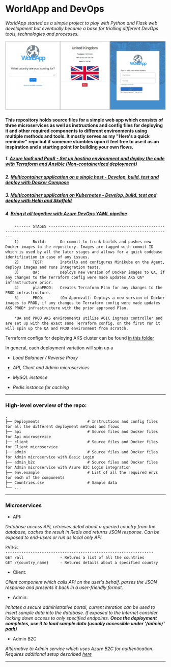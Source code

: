 #  WorldApp and DevOps

*WorldApp started as a simple project to play with Python and Flask web development but eventually became a base for trialling different DevOps tools, technologies and processes.*

![Alt text](https://github.com/pkrakowski/WorldApp/blob/main/demo.JPG?raw=true "Title")


#### This repository holds source files for a simple web app which consists of three microservices as well as instructions and config files for deploying it and other required components to different environments using multiple methods and tools. It mostly serves as my "Here's a quick reminder" repo but if someone stumbles upon it feel free to use it as an inspiration and a starting point for building your own flows.

##### 1. [Azure IaaS and PaaS - Set up hosting environment and deploy the code with Terraform and Ansible (Non-containerized deployment)](https://github.com/pkrakowski/WorldApp/tree/main/Deployments/VMs/direct)

##### 2. [Multicontainer application on a single host - Develop, build, test and deploy with Docker Compose](https://github.com/pkrakowski/WorldApp/tree/main/Deployments/Compose)

##### 3. [Multicontainer application on Kubernetes - Develop, build, test and deploy with Helm and Skaffold](https://github.com/pkrakowski/WorldApp/tree/main/Deployments/Kubernetes)

##### 4. [Bring it all together with Azure DevOps YAML pipeline](https://github.com/pkrakowski/WorldApp/blob/main/aks-azure-pipeline.yml)


```
    ------- STAGES ----------------------------------------------------------------------------------------------------------------------------
    1)      Build:      On commit to trunk builds and pushes new Docker images to the repository. Images are tagged with commit ID which is used by all the later stages and allows for a quick codebase identification in case of any issues.
    2)      TEST:       Installs and configures Minikube on the Agent, deploys images and runs Integration tests.
    3)      QA:         Deploys new version of Docker images to QA, if any changes to the Terraform config were made updates AKS QA* infrastructure prior.
    4)      planPROD:   Creates Terraform Plan for any changes to the PROD infrastructure.
    5)      PROD:       (On Approval): Deploys a new version of Docker images to PROD, if any changes to Terraform config were made updates AKS PROD* infrastructure with the prior approved Plan.

    *QA and PROD AKS environments utilize AGIC ingress controller and are set up with the exact same Terraform config, on the first run it will spin up the QA and PROD environment from scratch.
```
Terraform configs for deploying AKS cluster can be found [in this folder](https://github.com/pkrakowski/WorldApp/tree/main/Deployments/TerraformAKS)

In general, each deployment variation will spin up a

- *Load Balancer / Reverse Proxy*

- *API, Client and Admin microservices*

- *MySQL instance*

- *Redis instance for caching*

___
### High-level overview of the repo:

    .
    ├── Deployments                     # Instructions and config files for all the different deployment methods and flows
    ├── api                             # Source files and Docker files for Api microservice
    ├── client                          # Source files and Docker files for Client microservice
    ├── admin                           # Source files and Docker files for Admin microservice with Basic Login
    ├── admin_b2c                       # Source files and Docker files for Admin microservice with Azure B2C Login integration
    ├── env.example                     # List of all the required envs for each of the components
    ├── Countries.csv                   # Sample data
    └── ...
___
### Microservices

- API:

*Database access API, retrieves detail about a queried country from the database, caches the result in Redis and returns JSON response. Can be exposed to end-users or run as local only API.*

    PATHS:
    -----------------------------------------------------------------
    GET /all                - Returns a list of all the countries
    GET /{country_name}     - Returns details about a specified country

- Client:

*Client component which calls API on the user's behalf, parses the JSON response and presents it back in a user-friendly format.*

- Admin:

*Imitates a secure administrative portal, current iteration can be used to insert sample data into the database. If exposed to the Internet consider locking down access to only specified endpoints.* **_Once the deployment completes, use it to load sample data (usually accessible under '/admin/' path)_**

- Admin B2C

*Alternative to Admin service which uses Azure B2C for authentication. Requires additional setup described [here](https://github.com/pkrakowski/WorldApp/blob/main/admin_b2c/README.md)*

___
